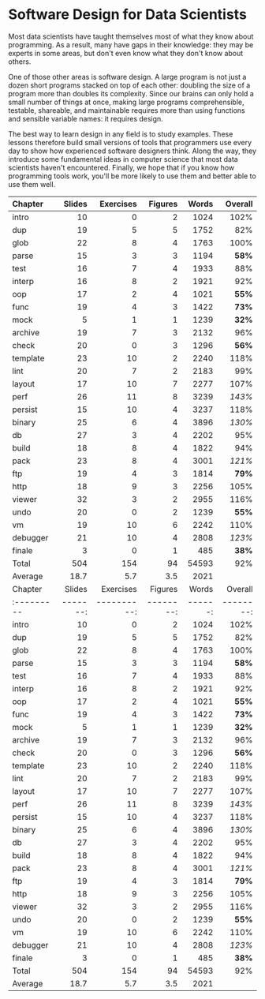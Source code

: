 # Software Design for Data Scientists

Most data scientists have taught themselves most of what they know
about programming.  As a result, many have gaps in their knowledge:
they may be experts in some areas, but don't even know what they don't
know about others.

One of those other areas is software design.  A large program is not
just a dozen short programs stacked on top of each other: doubling the
size of a program more than doubles its complexity.  Since our brains
can only hold a small number of things at once, making large programs
comprehensible, testable, shareable, and maintainable requires more
than using functions and sensible variable names: it requires design.

The best way to learn design in any field is to study examples.  These
lessons therefore build small versions of tools that programmers use
every day to show how experienced software designers think.  Along the
way, they introduce some fundamental ideas in computer science that
most data scientists haven't encountered.  Finally, we hope that if
you know how programming tools work, you'll be more likely to use them
and better able to use them well.

| Chapter  | Slides | Exercises | Figures | Words | Overall |
|:---------|-------:|----------:|--------:|------:|--------:|
| intro    |     10 |         0 |       2 |  1024 |    102% |
| dup      |     19 |         5 |       5 |  1752 |     82% |
| glob     |     22 |         8 |       4 |  1763 |    100% |
| parse    |     15 |         3 |       3 |  1194 | **58%** |
| test     |     16 |         7 |       4 |  1933 |     88% |
| interp   |     16 |         8 |       2 |  1921 |     92% |
| oop      |     17 |         2 |       4 |  1021 | **55%** |
| func     |     19 |         4 |       3 |  1422 | **73%** |
| mock     |      5 |         1 |       1 |  1239 | **32%** |
| archive  |     19 |         7 |       3 |  2132 |     96% |
| check    |     20 |         0 |       3 |  1296 | **56%** |
| template |     23 |        10 |       2 |  2240 |    118% |
| lint     |     20 |         7 |       2 |  2183 |     99% |
| layout   |     17 |        10 |       7 |  2277 |    107% |
| perf     |     26 |        11 |       8 |  3239 |  *143%* |
| persist  |     15 |        10 |       4 |  3237 |    118% |
| binary   |     25 |         6 |       4 |  3896 |  *130%* |
| db       |     27 |         3 |       4 |  2202 |     95% |
| build    |     18 |         8 |       4 |  1822 |     94% |
| pack     |     23 |         8 |       4 |  3001 |  *121%* |
| ftp      |     19 |         4 |       3 |  1814 | **79%** |
| http     |     18 |         9 |       3 |  2256 |    105% |
| viewer   |     32 |         3 |       2 |  2955 |    116% |
| undo     |     20 |         0 |       2 |  1239 | **55%** |
| vm       |     19 |        10 |       6 |  2242 |    110% |
| debugger |     21 |        10 |       4 |  2808 |  *123%* |
| finale   |      3 |         0 |       1 |   485 | **38%** |
| Total    |    504 |       154 |      94 | 54593 |     92% |
| Average  |   18.7 |       5.7 |     3.5 |  2021 |         |
| Chapter  | Slides | Exercises | Figures | Words | Overall |
|:---------|-------:|----------:|--------:|------:|--------:|
| intro    |     10 |         0 |       2 |  1024 |    102% |
| dup      |     19 |         5 |       5 |  1752 |     82% |
| glob     |     22 |         8 |       4 |  1763 |    100% |
| parse    |     15 |         3 |       3 |  1194 | **58%** |
| test     |     16 |         7 |       4 |  1933 |     88% |
| interp   |     16 |         8 |       2 |  1921 |     92% |
| oop      |     17 |         2 |       4 |  1021 | **55%** |
| func     |     19 |         4 |       3 |  1422 | **73%** |
| mock     |      5 |         1 |       1 |  1239 | **32%** |
| archive  |     19 |         7 |       3 |  2132 |     96% |
| check    |     20 |         0 |       3 |  1296 | **56%** |
| template |     23 |        10 |       2 |  2240 |    118% |
| lint     |     20 |         7 |       2 |  2183 |     99% |
| layout   |     17 |        10 |       7 |  2277 |    107% |
| perf     |     26 |        11 |       8 |  3239 |  *143%* |
| persist  |     15 |        10 |       4 |  3237 |    118% |
| binary   |     25 |         6 |       4 |  3896 |  *130%* |
| db       |     27 |         3 |       4 |  2202 |     95% |
| build    |     18 |         8 |       4 |  1822 |     94% |
| pack     |     23 |         8 |       4 |  3001 |  *121%* |
| ftp      |     19 |         4 |       3 |  1814 | **79%** |
| http     |     18 |         9 |       3 |  2256 |    105% |
| viewer   |     32 |         3 |       2 |  2955 |    116% |
| undo     |     20 |         0 |       2 |  1239 | **55%** |
| vm       |     19 |        10 |       6 |  2242 |    110% |
| debugger |     21 |        10 |       4 |  2808 |  *123%* |
| finale   |      3 |         0 |       1 |   485 | **38%** |
| Total    |    504 |       154 |      94 | 54593 |     92% |
| Average  |   18.7 |       5.7 |     3.5 |  2021 |         |
